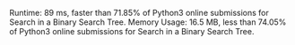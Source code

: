 Runtime: 89 ms, faster than 71.85% of Python3 online submissions for Search in a Binary Search Tree.
Memory Usage: 16.5 MB, less than 74.05% of Python3 online submissions for Search in a Binary Search Tree.